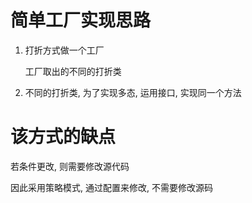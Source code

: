 # 简单工厂实现思路

1. 打折方式做一个工厂
       
   工厂取出的不同的打折类
   
2. 不同的打折类, 为了实现多态, 运用接口, 实现同一个方法

# 该方式的缺点

若条件更改, 则需要修改源代码

因此采用策略模式, 通过配置来修改, 不需要修改源码